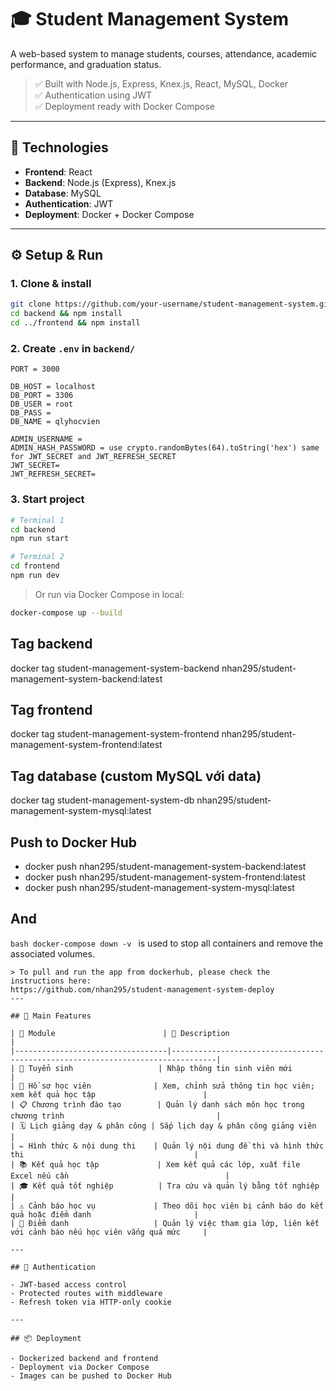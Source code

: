 
# 🎓 Student Management System

A web-based system to manage students, courses, attendance, academic performance, and graduation status.

> ✅ Built with Node.js, Express, Knex.js, React, MySQL, Docker  
> ✅ Authentication using JWT  
> ✅ Deployment ready with Docker Compose

---

## 🚀 Technologies

- **Frontend**: React
- **Backend**: Node.js (Express), Knex.js
- **Database**: MySQL
- **Authentication**: JWT
- **Deployment**: Docker + Docker Compose

---

## ⚙️ Setup & Run

### 1. Clone & install

```bash
git clone https://github.com/your-username/student-management-system.git
cd backend && npm install
cd ../frontend && npm install
```

### 2. Create `.env` in `backend/`

```env
PORT = 3000

DB_HOST = localhost
DB_PORT = 3306
DB_USER = root
DB_PASS = 
DB_NAME = qlyhocvien

ADMIN_USERNAME = 
ADMIN_HASH_PASSWORD = use crypto.randomBytes(64).toString('hex') same for JWT_SECRET and JWT_REFRESH_SECRET
JWT_SECRET= 
JWT_REFRESH_SECRET=
```

### 3. Start project

```bash
# Terminal 1
cd backend
npm run start

# Terminal 2
cd frontend
npm run dev
```

> Or run via Docker Compose in local:
```bash
docker-compose up --build
```
## Tag backend
docker tag student-management-system-backend nhan295/student-management-system-backend:latest

## Tag frontend
docker tag student-management-system-frontend nhan295/student-management-system-frontend:latest

## Tag database (custom MySQL với data)
docker tag student-management-system-db nhan295/student-management-system-mysql:latest

## Push to Docker Hub
- docker push nhan295/student-management-system-backend:latest
- docker push nhan295/student-management-system-frontend:latest
- docker push nhan295/student-management-system-mysql:latest
## And
```bash docker-compose down -v ``` is used to stop all containers and remove the associated volumes.

```
> To pull and run the app from dockerhub, please check the instructions here:
https://github.com/nhan295/student-management-system-deploy
---

## 🧩 Main Features

| 🧩 Module                        | 📝 Description                                                                 |
|----------------------------------|--------------------------------------------------------------------------------|
| 📘 Tuyển sinh                   | Nhập thông tin sinh viên mới                                                   |
| 👤 Hồ sơ học viên              | Xem, chỉnh sửa thông tin học viên; xem kết quả học tập                        |
| 📋 Chương trình đào tạo        | Quản lý danh sách môn học trong chương trình                                  |
| 🗓️ Lịch giảng dạy & phân công | Sắp lịch dạy & phân công giảng viên                                           |
| ✏️ Hình thức & nội dung thi    | Quản lý nội dung đề thi và hình thức thi                                      |
| 📚 Kết quả học tập             | Xem kết quả các lớp, xuất file Excel nếu cần                                   |
| 🎓 Kết quả tốt nghiệp          | Tra cứu và quản lý bằng tốt nghiệp                                             |
| ⚠️ Cảnh báo học vụ             | Theo dõi học viên bị cảnh báo do kết quả hoặc điểm danh                       |
| 📝 Điểm danh                   | Quản lý việc tham gia lớp, liên kết với cảnh báo nếu học viên vắng quá mức     |

---

## 🔐 Authentication

- JWT-based access control
- Protected routes with middleware
- Refresh token via HTTP-only cookie

---

## 📦 Deployment

- Dockerized backend and frontend
- Deployment via Docker Compose
- Images can be pushed to Docker Hub


